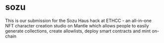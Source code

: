 # sozu

This is our submission for the Sozu Haus hack at ETHCC - an all-in-one NFT character creation studio on Mantle which allows people to easily generate collections, create allowlists, deploy smart contracts and mint on-chain
